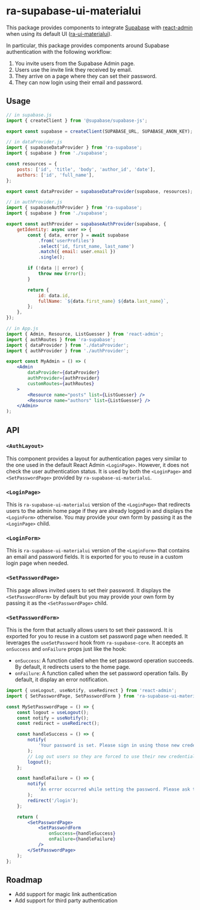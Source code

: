 # ra-supabase-ui-materialui

This package provides components to integrate [Supabase](https://supabase.io/) with [react-admin](https://marmelab.com/react-admin) when using its default UI ([ra-ui-materialui](https://github.com/marmelab/react-admin/tree/master/packages/ra-ui-materialui)).

In particular, this package provides components around Supabase authentication with the following workflow:

1. You invite users from the Supabase Admin page.
2. Users use the invite link they received by email.
3. They arrive on a page where they can set their password.
4. They can now login using their email and password.

## Usage

```jsx
// in supabase.js
import { createClient } from '@supabase/supabase-js';

export const supabase = createClient(SUPABASE_URL, SUPABASE_ANON_KEY);

// in dataProvider.js
import { supabaseDataProvider } from 'ra-supabase';
import { supabase } from './supabase';

const resources = {
    posts: ['id', 'title', 'body', 'author_id', 'date'],
    authors: ['id', 'full_name'],
};

export const dataProvider = supabaseDataProvider(supabase, resources);

// in authProvider.js
import { supabaseAuthProvider } from 'ra-supabase';
import { supabase } from './supabase';

export const authProvider = supabaseAuthProvider(supabase, {
    getIdentity: async user => {
        const { data, error } = await supabase
            .from('userProfiles')
            .select('id, first_name, last_name')
            .match({ email: user.email })
            .single();

        if (!data || error) {
            throw new Error();
        }

        return {
            id: data.id,
            fullName: `${data.first_name} ${data.last_name}`,
        };
    },
});

// in App.js
import { Admin, Resource, ListGuesser } from 'react-admin';
import { authRoutes } from 'ra-supabase';
import { dataProvider } from './dataProvider';
import { authProvider } from './authProvider';

export const MyAdmin = () => (
    <Admin
        dataProvider={dataProvider}
        authProvider={authProvider}
        customRoutes={authRoutes}
    >
        <Resource name="posts" list={ListGuesser} />
        <Resource name="authors" list={ListGuesser} />
    </Admin>
);
```

## API

### `<AuthLayout>`

This component provides a layout for authentication pages very similar to the one used in the default React Admin `<LoginPage>`. However, it does not check the user authentication status. It is used by both the `<LoginPage>` and `<SetPasswordPage>` provided by `ra-supabase-ui-materialui`.

### `<LoginPage>`

This is `ra-supabase-ui-materialui` version of the `<LoginPage>` that redirects users to the admin home page if they are already logged in and displays the `<LoginForm>` otherwise. You may provide your own form by passing it as the `<LoginPage>` child.

### `<LoginForm>`

This is `ra-supabase-ui-materialui` version of the `<LoginForm>` that contains an email and password fields. It is exported for you to reuse in a custom login page when needed.

### `<SetPasswordPage>`

This page allows invited users to set their password. It displays the `<SetPasswordForm>` by default but you may provide your own form by passing it as the `<SetPasswordPage>` child.

### `<SetPasswordForm>`

This is the form that actually allows users to set their password. It is exported for you to reuse in a custom set password page when needed. It leverages the `useSetPassword` hook from `ra-supabase-core`.
It accepts an `onSuccess` and `onFailure` props just like the hook:

-   `onSuccess`: A function called when the set password operation succeeds. By default, it redirects users to the home page.
-   `onFailure`: A function called when the set password operation fails. By default, it display an error notification.

```jsx
import { useLogout, useNotify, useRedirect } from 'react-admin';
import { SetPasswordPage, SetPasswordForm } from 'ra-supabase-ui-materialui';

const MySetPasswordPage = () => {
    const logout = useLogout();
    const notify = useNotify();
    const redirect = useRedirect();

    const handleSuccess = () => {
        notify(
            'Your password is set. Please sign in using those new credentials'
        );
        // Log out users so they are forced to use their new credentials
        logout();
    };

    const handleFailure = () => {
        notify(
            'An error occurred while setting the password. Please ask the person who invited you to send a new link.'
        );
        redirect('/login');
    };

    return (
        <SetPasswordPage>
            <SetPasswordForm
                onSuccess={handleSuccess}
                onFailure={handleFailure}
            />
        </SetPasswordPage>
    );
};
```

## Roadmap

-   Add support for magic link authentication
-   Add support for third party authentication

